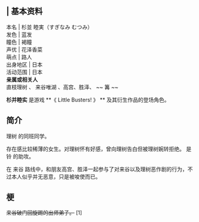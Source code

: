 |  **基本资料**  
---  
本名  |  杉並 睦実（すぎなみ むつみ）   
发色  |  蓝发   
瞳色  |  褐瞳   
声优  |  花泽香菜   
萌点  |  路人   
出身地区  |  日本   
活动范围  |  日本   
**亲属或相关人**  
直枝理树  、  来谷唯湖  、高宫、胜泽、 ~~ 篝  ~~  
  
**杉并睦实** 是游戏 **《 Little Busters!  》 ** 及其衍生作品的登场角色。

##  简介

理树  的同班同学。

存在感比较稀薄的女生。对理树怀有好感，曾向理树告白但被理树婉转拒绝。  是  铃  的助攻。

在  来谷  路线中，和朋友高宫、胜泽一起参与了对来谷以及理树恶作剧的行为，不过本人似乎并无恶意，只是被唆使而已。

##  梗

~~来谷破门回旋踢的出师弟子。~~ [1]

  